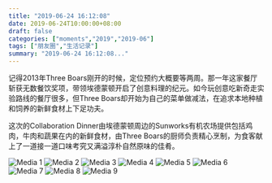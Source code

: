 ```yaml
---
title: "2019-06-24 16:12:08"
date: 2019-06-24T10:00:00+08:00
draft: false
categories: ["moments","2019","2019-06"]
tags: ["朋友圈","生活记录"]
summary: "2019-06-24 16:12:08..."
---
```


记得2013年Three Boars刚开的时候，定位预约大概要等两周。那一年这家餐厅斩获无数餐饮奖项，带领埃德蒙顿开启了创意料理的纪元。如今玩创意吃新奇走实验路线的餐厅很多，但Three Boars却开始为自己的菜单做减法，在追求本地种植和饲养的新鲜食材上下足功夫。

这次的Collaboration Dinner由埃德蒙顿周边的Sunworks有机农场提供包括鸡肉，牛肉和蔬果在内的新鲜食材，由Three Boars的厨师负责精心烹制，为食客献上了一道接一道口味考究又满溢淳朴自然原味的佳肴。

![Media 1](/Moments/photos/2019-06-24/201906241612080.jpg)
![Media 2](/Moments/photos/2019-06-24/201906241612081.jpg)
![Media 3](/Moments/photos/2019-06-24/201906241612082.jpg)
![Media 4](/Moments/photos/2019-06-24/201906241612083.jpg)
![Media 5](/Moments/photos/2019-06-24/201906241612084.jpg)
![Media 6](/Moments/photos/2019-06-24/201906241612085.jpg)
![Media 7](/Moments/photos/2019-06-24/201906241612086.jpg)
![Media 8](/Moments/photos/2019-06-24/201906241612087.jpg)
![Media 9](/Moments/photos/2019-06-24/201906241612088.jpg)

